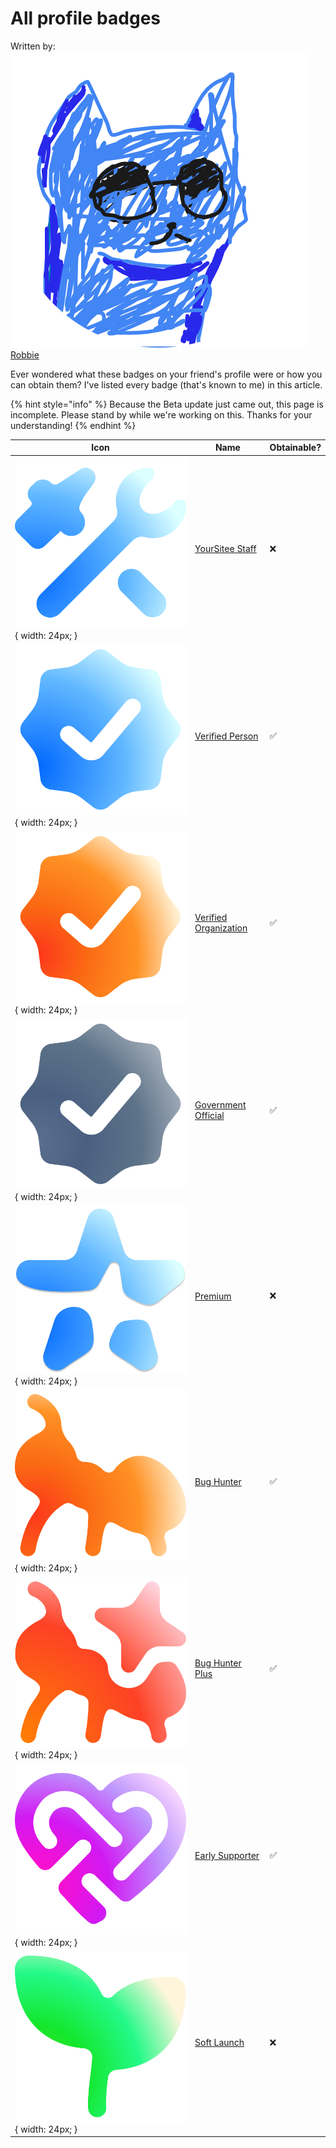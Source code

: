 # All profile badges

Written by: <img src="../../.gitbook/assets/contributors/robskan (2).png" alt="" data-size="line"> [Robbie](../../about/contributors.md#robskan-project-lead)

Ever wondered what these badges on your friend's profile were or how you can obtain them? I've listed every badge (that's known to me) in this article.

{% hint style="info" %}
Because the Beta update just came out, this page is incomplete. Please stand by while we're working on this. Thanks for your understanding!
{% endhint %}

| Icon                                                                                        | Name                                                                                                   | Obtainable? |
|---------------------------------------------------------------------------------------------| ------------------------------------------------------------------------------------------------------ | ----------- |
| ![:staff:](../../.gitbook/assets/faq/all-profile-badges/yoursiteeStaff.png){ width: 24px; } | [YourSitee Staff](https://yoursitee.xd.hu/faq/all-profile-badges/yoursitee-staff)                      | ❌           |
| ![:verified:](../../.gitbook/assets/faq/all-profile-badges/verified.png){ width: 24px; }                    | [Verified Person](https://yoursitee.xd.hu/faq/all-profile-badges/verified#verified-person)             | ✅           |
| ![](../../.gitbook/assets/faq/all-profile-badges/verifiedOrg.png){ width: 24px; }                           | [Verified Organization](https://yoursitee.xd.hu/faq/all-profile-badges/verified#verified-organization) | ✅           |
| ![](../../.gitbook/assets/faq/all-profile-badges/governmentOfficial.png){ width: 24px; }                    | [Government Official](https://yoursitee.xd.hu/faq/all-profile-badges/verified#government-official)     | ✅           |
| ![](../../.gitbook/assets/faq/all-profile-badges/premium.png){ width: 24px; }                               | [Premium](https://yoursitee.xd.hu/faq/all-profile-badges/premium)                                      | ❌           |
| ![](../../.gitbook/assets/faq/all-profile-badges/bugHunter.png){ width: 24px; }                             | [Bug Hunter](https://yoursitee.xd.hu/faq/all-profile-badges/bug-hunter#bug-hunter)                     | ✅           |
| ![](../../.gitbook/assets/faq/all-profile-badges/bugHunterPlus.png){ width: 24px; }                         | [Bug Hunter Plus](https://yoursitee.xd.hu/faq/all-profile-badges/bug-hunter#bug-hunter-plus)           | ✅           |
| ![](../../.gitbook/assets/faq/all-profile-badges/earlySupporter.png){ width: 24px; }                        | [Early Supporter](https://yoursitee.xd.hu/faq/all-profile-badges/early-supporter)                      | ✅           |
| ![](../../.gitbook/assets/faq/all-profile-badges/softLaunch.png){ width: 24px; }                            | [Soft Launch](https://yoursitee.xd.hu/faq/all-profile-badges/soft-launch)                              | ❌           |
